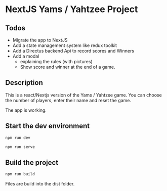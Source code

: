 # NextJS Yams / Yahtzee Project

## Todos

- Migrate the app to NextJS
- Add a state management system like redux toolkit
- Add a Directus backend Api to record scores and Winners
- Add a modal 
  - explaining the rules (with pictures)
  - Show score and winner at the end of a game.

## Description

This is a react/Nextjs version of the Yams / Yahtzee game. You can choose the number of players, enter their name and reset the game.

The app is working.

## Start the dev environment

```bash
npm run dev
```

```bash
npm run serve
```

## Build the project

```bash
npm run build
```

Files are build into the dist folder.